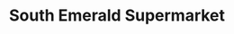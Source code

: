 ---
title: "South Emerald Supermarket"
url: /victoria/south-emerald-supermarket/
shop: supermarket
---